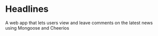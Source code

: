 # Headlines
A web app that lets users view and leave comments on the latest news using Mongoose and Cheerios
